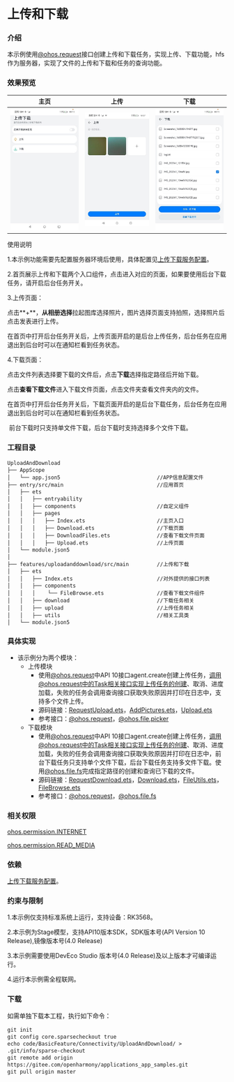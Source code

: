 # 上传和下载

### 介绍
本示例使用[@ohos.request](https://gitee.com/openharmony/docs/blob/master/zh-cn/application-dev/reference/apis-basic-services-kit/js-apis-request.md)接口创建上传和下载任务，实现上传、下载功能，hfs作为服务器，实现了文件的上传和下载和任务的查询功能。

### 效果预览

|               主页               |             上传             |                 下载                 |
| :---------------------------------------: | :---------------------------------------: | :--------------------------------------: |
|    ![home](screenshots/devices/zh/home.jpg)    | ![util](screenshots/devices/zh/upload.jpg) | ![convertxml](screenshots/devices/zh/download.jpg) |

使用说明

1.本示例功能需要先配置服务器环境后使用，具体配置见[上传下载服务配置](./environment)。

2.首页展示上传和下载两个入口组件，点击进入对应的页面，如果要使用后台下载任务，请开启后台任务开关。

3.上传页面：

​    点击**+**，**从相册选择**拉起图库选择照片，图片选择页面支持拍照，选择照片后点击发表进行上传。

​    在首页中打开后台任务开关后，上传页面开启的是后台上传任务，后台任务在应用退出到后台时可以在通知栏看到任务状态。

4.下载页面：

​    点击文件列表选择要下载的文件后，点击**下载**选择指定路径后开始下载。

​    点击**查看下载文件**进入下载文件页面，点击文件夹查看文件夹内的文件。

​    在首页中打开后台任务开关后，下载页面开启的是后台下载任务，后台任务在应用退出到后台时可以在通知栏看到任务状态。

​    前台下载时只支持单文件下载，后台下载时支持选择多个文件下载。

### 工程目录

```
UploadAndDownload
├── AppScope                                    
│   └── app.json5                               //APP信息配置文件
├── entry/src/main                              //应用首页
│   ├── ets
│   │   ├── entryability
│   │   ├── components                          //自定义组件
│   │   ├── pages
│   │   │   ├── Index.ets                       //主页入口
│   │   │   ├── Download.ets                    //下载页面                     
│   │   │   ├── DownloadFiles.ets               //查看下载文件页面
│   │   │   ├── Upload.ets                      //上传页面 
│   └── module.json5
│
├── features/uploadanddownload/src/main         //上传和下载
│   ├── ets
│   │   ├── Index.ets                           //对外提供的接口列表      
│   │   ├── components
│   │   │    └── FileBrowse.ets                 //查看下载文件组件  
│   │   ├── download                            //下载任务相关
│   │   ├── upload                              //上传任务相关
│   │   ├── utils                               //相关工具类
│   └── module.json5
```

### 具体实现

* 该示例分为两个模块：
  * 上传模块
    * 使用[@ohos.request](https://gitee.com/openharmony/docs/blob/master/zh-cn/application-dev/reference/apis-basic-services-kit/js-apis-request.md)中API 10接口agent.create创建上传任务，调用@ohos.request中的Task相关接口实现上传任务的创建、取消、进度加载，失败的任务会调用查询接口获取失败原因并打印在日志中，支持多个文件上传。
    * 源码链接：[RequestUpload.ets](./features/uploadanddownload/src/main/ets/upload/RequestUpload.ets)，[AddPictures.ets](./entry/src/main/ets/components/AddPictures.ets)，[Upload.ets](./entry/src/main/ets/pages/Upload.ets)
    * 参考接口：[@ohos.request](https://gitee.com/openharmony/docs/blob/master/zh-cn/application-dev/reference/apis-basic-services-kit/js-apis-request.md)，[@ohos.file.picker](https://gitee.com/openharmony/docs/blob/master/zh-cn/application-dev/reference/apis-core-file-kit/js-apis-file-picker.md)
  * 下载模块
    * 使用[@ohos.request](https://gitee.com/openharmony/docs/blob/master/zh-cn/application-dev/reference/apis-basic-services-kit/js-apis-request.md)中API 10接口agent.create创建上传任务，调用@ohos.request中的Task相关接口实现上传任务的创建、取消、进度加载，失败的任务会调用查询接口获取失败原因并打印在日志中，前台下载任务只支持单个文件下载，后台下载任务支持多文件下载。使用[@ohos.file.fs](https://gitee.com/openharmony/docs/blob/master/zh-cn/application-dev/reference/apis-core-file-kit/js-apis-file-fs.md)完成指定路径的创建和查询已下载的文件。
    * 源码链接：[RequestDownload.ets](./features/uploadanddownload/src/main/ets/download/RequestDownload.ets)，[Download.ets](./entry/src/main/ets/pages/Download.ets)，[FileUtils.ets](./features/uploadanddownload/src/main/ets/utils/FileUtils.ets)，[FileBrowse.ets](./features/uploadanddownload/src/main/ets/components/FileBrowse.ets)
    * 参考接口：[@ohos.request](https://gitee.com/openharmony/docs/blob/master/zh-cn/application-dev/reference/apis-basic-services-kit/js-apis-request.md)，[@ohos.file.fs](https://gitee.com/openharmony/docs/blob/master/zh-cn/application-dev/reference/apis-core-file-kit/js-apis-file-fs.md)

### 相关权限

[ohos.permission.INTERNET](https://gitee.com/openharmony/docs/blob/master/zh-cn/application-dev/security/AccessToken/permissions-for-all.md#ohospermissioninternet)

[ohos.permission.READ_MEDIA](https://gitee.com/openharmony/docs/blob/master/zh-cn/application-dev/security/AccessToken/permissions-for-all.md#ohospermissionread_media)

### 依赖

[上传下载服务配置](./environment)。

### 约束与限制

1.本示例仅支持标准系统上运行，支持设备：RK3568。

2.本示例为Stage模型，支持API10版本SDK，SDK版本号(API Version 10 Release),镜像版本号(4.0 Release)

3.本示例需要使用DevEco Studio 版本号(4.0 Release)及以上版本才可编译运行。

4.运行本示例需全程联网。

###  下载

如需单独下载本工程，执行如下命令：

```
git init
git config core.sparsecheckout true
echo code/BasicFeature/Connectivity/UploadAndDownload/ > .git/info/sparse-checkout
git remote add origin https://gitee.com/openharmony/applications_app_samples.git
git pull origin master
```